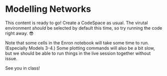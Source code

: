 # Modelling Networks

This content is ready to go! Create a CodeSpace as usual. The virutal environment *should* be selected by default this time, so try running the code right away. 😎

Note that some cells in the Enron notebook will take some time to run. (Especially Models 3-4.) Some plotting commands will also be a bit slow, but we should be able to run things in the live session together without issue.

See you in class!